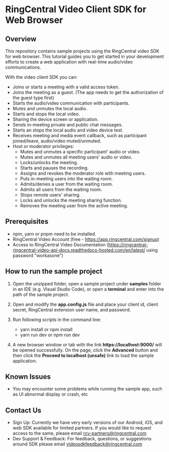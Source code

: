 # RingCentral Video Client SDK for Web Browser

## Overview

This repository contains sample projects using the RingCentral video SDK for web browser. This tutorial guides you to get started in your development efforts to create a web application with real-time audio/video communications.

With the video client SDK you can:

- Joins or starts a meeting with a valid access token.
- Joins the meeting as a guest. (The app needs to get the authorization of the guest type first)
- Starts the audio/video communication with participants.
- Mutes and unmutes the local audio.
- Starts and stops the local video.
- Sharing the device screen or application.
- Sends in-meeting private and public chat messages.
- Starts an stops the local audio and video device test.
- Receives meeting and media event callback, such as participant joined/leave, audio/video muted/unmuted.
- Host or moderator privileges:
    - Mutes and unmutes a specific participant' audio or video.
    - Mutes and unmutes all meeting users' audio or video.
    - Locks/unlocks the meeting.
    - Starts and pauses the recording.
    - Assigns and revokes the moderator role with meeting users.
    - Puts in-meeting users into the waiting room.
    - Admits/denies a user from the waiting room.
    - Admits all users from the waiting room.
    - Stops remote users' sharing.
    - Locks and unlocks the meeting sharing function.
    - Removes the meeting user from the active meeting.

## Prerequisites

- npm, yarn or pnpm need to be installed.
- RingCentral Video Account (free - https://app.ringcentral.com/signup)
- Access to RingCentral Video Documentation (https://ringcentral-ringcentral-video-api-docs.readthedocs-hosted.com/en/latest/ using password "workasone")

## How to run the sample project

1. Open the unzipped folder, open a sample project under **samples** folder in an IDE (e.g. Visual Studio Code), or open a **terminal** and enter into the path of the sample project.

2. Open and modify the **app.config.js** file and place your client id, client secret, RingCentral extension user name, and password.

3. Run following scripts in the command line:
    - yarn install or npm install
    - yarn run dev or npm run dev

4. A new browser window or tab with the link **https://localhost:9000/** will be opened successfully. On the page, click the **Advanced** button and then click the **Proceed to localhost (unsafe)** link to load the sample application.

## Known Issues

- You may encounter some problems while running the sample app, such as UI abnormal display or crash, etc

## Contact Us

- Sign Up: Currently we have very early versions of our Android, iOS, and web SDK available for limited partners. If you would like to request access to the same, please email rcv-partners@ringcentral.com
- Dev Support & Feedback: For feedback, questions, or suggestions around SDK please email videosdkfeedback@ringcentral.com
